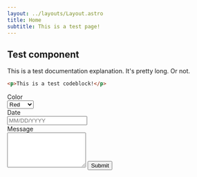 ```yaml
---
layout: ../layouts/Layout.astro
title: Home
subtitle: This is a test page!
---
```


## Test component

This is a test documentation explanation. It's pretty long. Or not.

```html
<p>This is a test codeblock!</p>
```

<form>
    <label>
      <div>Color</div> 
      <select name="color" required>
        <option value="red">Red</option>
        <option value="green">Green</option>
        <option value="yellow">Yellow</option>
      </select>
    </label>
    <label>
        <div>Date</div>
        <input
            type="text"
            name="date"
            mask="99/99/9999"
            placeholder="MM/DD/YYYY"
            required
        />
    </label>
    <label>
        <div>Message</div>
        <textarea name="message" rows="5" required></textarea>
    </label>
    <button type="submit">Submit</button>
</form>

<script>
    const { Form, Textbox, Select } = window.mnmo;

    const form = new Form('form', {
        async onSubmit(form) {
            console.log(form);
        }
    })

    form.append(
        new Select('[name=color]'),

        new Textbox('[name=date]', {
            valueAs: (value) => new Date(value)
        }),

        new Textbox('[name=message]')
    )
</script>
